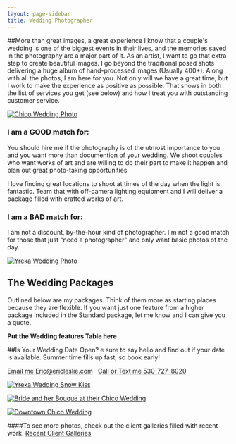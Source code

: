 ```yaml
---
layout: page-sidebar
title: Wedding Photographer
---
```


##More than great images, a great experience
I know that a couple's wedding is one of the biggest events in their lives, and the memories saved in the photography are a major part of it. As an artist, I want to go that extra step to create beautiful images. I go beyond the traditional posed shots delivering a huge album of hand-processed images (Usually 400+). Along with all the photos, I am here for you. Not only will we have a great time, but I work to make the experience as positive as possible. That shows in both the list of services you get (see below) and how I treat you with outstanding customer service.

[![Chico Wedding Photo](http://www.lesliephotos.com/Weddings/Shawn-and-Crystal-Carter-1/Formals/i-QN87ZWc/0/L/DSC3639-L.jpg)](http://www.lesliephotos.com/Weddings/Shawn-and-Crystal-Carter-1/Formals/i-QN87ZWc/0/M/DSC3639-M.jpg)

<div class="row">
	<div class="span4">
		<h3>I am a GOOD match for:</h3>
		<p>You should hire me if the photography is of the utmost importance to you and you want more than documention of your wedding. We shoot couples who want works of art and are willing to do their part to make it happen and plan out great photo-taking opportunities</p>
		<p>I love finding great locations to shoot at times of the day when the light is fantastic. Team that with off-camera lighting equipment and I will deliver a package  filled with crafted works of art.</p>
	</div>
	<div class="span4">
		<h3>I am a BAD match for:</h3>
		<p>I am not a discount, by-the-hour kind of photographer. I'm not a good match for those that just "need a photographer" and only want basic photos of the day.</p> 
	</div>
</div>

[![Yreka Wedding Photo](http://www.lesliephotos.com/Weddings/John-and-Mindy-Copeland/John-Mindy-Copeland/i-PQhsRcw/1/L/DSC1841-L.jpg)](http://www.lesliephotos.com/Weddings/John-and-Mindy-Copeland/John-Mindy-Copeland/21711221_sv8tdV#!i=1732770722&k=PQhsRcw&lb=1&s=A)

## The Wedding Packages
Outlined below are my packages. Think of them more as starting places because they are flexible. If you want just one feature from a higher package included in the Standard package, let me know and I can give you a quote.

**Put the Wedding features Table here**

##Is Your Wedding Date Open?
e sure to say hello and find out if your date is available. Summer time fills up fast, so book early!

<a href="mailto:eric@ericleslie.com" class="btn btn-primary">Email me Eric@ericleslie.com</a> &nbsp; <a href="tel:5307278020" class="btn btn-primary">Call or Text me 530-727-8020</a>

[![Yreka Wedding Snow Kiss](http://www.lesliephotos.com/Weddings/John-and-Mindy-Copeland/John-Mindy-Copeland/i-g8XwsSZ/1/X3/DSC2621-X3.jpg)](http://www.lesliephotos.com/Weddings/John-and-Mindy-Copeland/John-Mindy-Copeland/21711221_sv8tdV#!i=1732822941&k=g8XwsSZ&lb=1&s=A)

[![Bride and her Bouque at their Chico Wedding](http://www.lesliephotos.com/Weddings/Shawn-and-Crystal-Carter-1/Formals-1/i-2MpnDmr/0/L/DSC3306-L.jpg)](http://www.lesliephotos.com/Weddings/Shawn-and-Crystal-Carter-1/Formals-1/25362074_Vd44Dn#!i=2086637972&k=M9CxpvZ&lb=1&s=A)

[![Downtown Chico Wedding](http://www.lesliephotos.com/Weddings/2012-Sullivan-Orland-CA/Formals/i-sNgh6H9/0/L/DSC_0838-Edit-L.jpg)](http://www.lesliephotos.com/Weddings/2012-Sullivan-Orland-CA/Formals/27023300_B7T8F7#!i=2266281292&k=sNgh6H9&lb=1&s=A)

####To see more photos, check out the client galleries filled with recent work.
<a href="http://www.lesliephotos.com" class="btn btn-primary">Recent Client Galleries</a>




